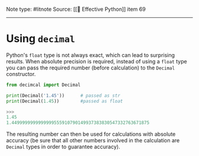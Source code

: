 Note type: #litnote
Source: [[📖 Effective Python]] item 69

---
# Using `decimal`
Python's `float` type is not always exact, which can lead to surprising results. When absolute precision is required, instead of using a `float` type you can pass the required number (before calculation) to the `Decimal` constructor.
```python
from decimcal import Decimal

print(Decimal('1.45'))		# passed as str
print(Decimal(1.45))		#passed as float

>>>
1.45
1.4499999999999999555910790149937383830547332763671875
```

The resulting number can then be used for calculations with absolute accuracy (be sure that all other numbers involved in the calculation are `Decimal` types in order to guarantee accuracy).